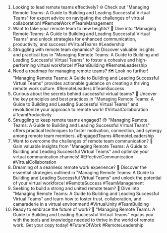 1. Looking to lead remote teams effectively? 🌐 Check out "Managing Remote Teams: A Guide to Building and Leading Successful Virtual Teams" for expert advice on navigating the challenges of virtual collaboration! #RemoteWork #TeamManagement
2. Want to take your remote team to new heights? 🚀 Dive into "Managing Remote Teams: A Guide to Building and Leading Successful Virtual Teams" and unlock strategies for enhanced communication, productivity, and success! #VirtualTeams #Leadership
3. Struggling with remote team dynamics? 😫 Discover valuable insights and practical tips in "Managing Remote Teams: A Guide to Building and Leading Successful Virtual Teams" to foster a cohesive and high-performing virtual workforce! #TeamBuilding #RemoteLeadership
4. Need a roadmap for managing remote teams? 🗺️ Look no further! "Managing Remote Teams: A Guide to Building and Leading Successful Virtual Teams" provides actionable guidance on creating a thriving remote work culture. #RemoteLeaders #TeamSuccess
5. Curious about the secrets behind successful virtual teams? 🤔 Uncover the key principles and best practices in "Managing Remote Teams: A Guide to Building and Leading Successful Virtual Teams" and revolutionize your approach to remote work! #VirtualCollaboration #TeamProductivity
6. Struggling to keep remote teams engaged? 😓 "Managing Remote Teams: A Guide to Building and Leading Successful Virtual Teams" offers practical techniques to foster motivation, connection, and synergy among remote team members. #EngagedTeams #RemoteLeadership
7. Want to overcome the challenges of remote team communication? 💬 Gain valuable insights from "Managing Remote Teams: A Guide to Building and Leading Successful Virtual Teams" and optimize your virtual communication channels! #EffectiveCommunication #VirtualCollaboration
8. Dreaming of a seamless remote work experience? 💭 Discover the essential strategies outlined in "Managing Remote Teams: A Guide to Building and Leading Successful Virtual Teams" and unlock the potential of your virtual workforce! #RemoteSuccess #TeamManagement
9. Seeking to build a strong and united remote team? 👥 Dive into "Managing Remote Teams: A Guide to Building and Leading Successful Virtual Teams" and learn how to foster trust, collaboration, and camaraderie in a virtual environment! #VirtualUnity #TeamBuilding
10. Ready to embrace the future of work? 🌟 "Managing Remote Teams: A Guide to Building and Leading Successful Virtual Teams" equips you with the tools and knowledge needed to thrive in the world of remote work. Get your copy today! #FutureOfWork #RemoteLeadership
